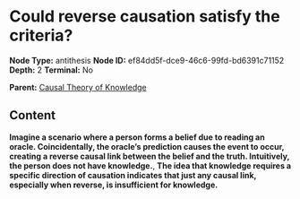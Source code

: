 # Could reverse causation satisfy the criteria?

**Node Type:** antithesis
**Node ID:** ef84dd5f-dce9-46c6-99fd-bd6391c71152
**Depth:** 2
**Terminal:** No

**Parent:** [Causal Theory of Knowledge](causal-theory-of-knowledge.md)

## Content

**Imagine a scenario where a person forms a belief due to reading an oracle. Coincidentally, the oracle’s prediction causes the event to occur, creating a reverse causal link between the belief and the truth. Intuitively, the person does not have knowledge.**, **The idea that knowledge requires a specific direction of causation indicates that just any causal link, especially when reverse, is insufficient for knowledge.**
